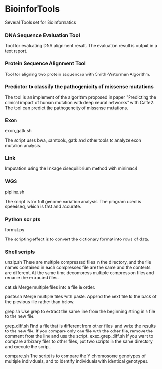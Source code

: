 # BioinforTools
Several Tools set for Bioinformatics 

### DNA Sequence Evaluation Tool

Tool for evaluating DNA alignment result. The evaluation result is output in a text report.

### Protein Sequence Alignment Tool

Tool for aligning two protein sequences with Smith-Waterman Algorithm.

### Predictor to classify the pathogenicity of missense mutations

The tool is an implement of the algorithm proposed in paper "Predicting the clinical impact of human mutation with deep neural networks" with Caffe2. The tool can predict the pathogencity of missense mutations.

### Exon 

exon_gatk.sh

The script uses bwa, samtools, gatk and other tools to analyze exon mutation analysis.

### Link

Imputation using the linkage disequilibrium method with minimac4


### WGS

pipline.sh

The script is for full genome variation analysis. The program used is speedseq, which is fast and accurate.

### Python scripts

format.py

The scripting effect is to convert the dictionary format into rows of data.

### Shell scripts

unzip.sh
There are multiple compressed files in the directory, and the file names contained in each compressed file are the same and the contents are different.
At the same time decompress multiple compression files and rename the extracted files.

cat.sh
Merge multiple files into a file in order.

paste.sh
Merge multiple files with paste.
Append the next file to the back of the previous file rather than below.

grep.sh
Use grep to extract the same line from the beginning string in a file to the new file.

grep_diff.sh
Find a file that is different from other files, and write the results to the new file.
If you compare only one file with the other file, remove the comment from the line and use the script.
exec_grep_diff.sh
If you want to compare arbitrary files to other files, put two scripts in the same directory and execute the script.

compare.sh
The script is to compare the Y chromosome genotypes of multiple individuals, and to identify individuals with identical genotypes.

